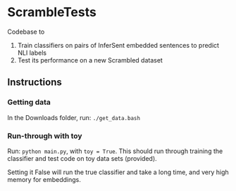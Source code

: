 # ScrambleTests
Codebase to 
1. Train classifiers on pairs of InferSent embedded sentences to predict NLI labels
2. Test its performance on a new Scrambled dataset

## Instructions ##
### Getting data ###
In the Downloads folder, run:
`./get_data.bash`

### Run-through with toy ###
Run: `python main.py`, with `toy = True`.
This should run through training the classifier and test code on toy data sets (provided).

Setting it False will run the true classifier and take a long time, and very high memory for embeddings.

